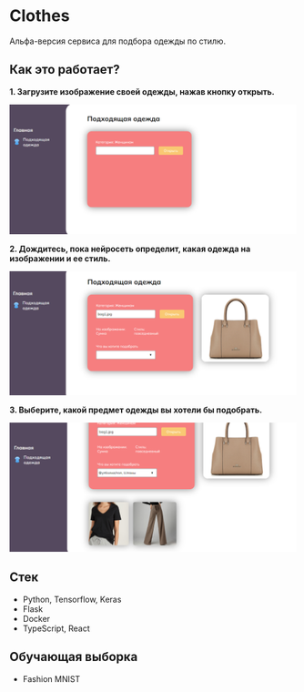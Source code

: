 # Clothes

Альфа-версия сервиса для подбора одежды по стилю.

## Как это работает? 
**1. Загрузите изображение своей одежды, нажав кнопку открыть.**

![Figure](./demonstration/1.png)

**2. Дождитесь, пока нейросеть определит, какая одежда на изображении и ее стиль.**

![Figure](./demonstration/2.png)

**3. Выберите, какой предмет одежды вы хотели бы подобрать.**

![Figure](./demonstration/3.png)

## Стек
* Python, Tensorflow, Keras
* Flask
* Docker
* TypeScript, React

## Обучающая выборка
* Fashion MNIST